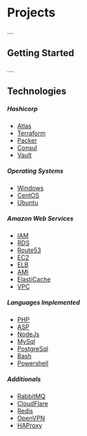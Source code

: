 # Projects

....

## Getting Started

....

## Technologies

##### Hashicorp
  - [Atlas](https://atlas.hashicorp.com/)
  - [Terraform](https://terraform.io/)
  - [Packer](https://packer.io/)
  - [Consul](https://www.consul.io/)
  - [Vault](https://vaultproject.io/)


##### Operating Systems
  - [Windows](http://www.microsoft.com/en-us/server-cloud/products/windows-server-2012-r2/)
  - [CentOS](https://www.centos.org/)
  - [Ubuntu](http://www.ubuntu.com/)

  
##### Amazon Web Services
  - [IAM](https://aws.amazon.com/documentation/iam/)
  - [RDS]()
  - [Route53]()
  - [EC2](https://aws.amazon.com/documentation/ec2/)
  - [ELB](http://docs.aws.amazon.com/elasticbeanstalk/latest/dg/using-features.managing.elb.html)
  - [AMI](http://docs.aws.amazon.com/AWSEC2/latest/UserGuide/AMIs.html)
  - [ElastiCache]()
  - [VPC](https://aws.amazon.com/documentation/vpc/)

##### Languages Implemented
  - [PHP](http://php.net/)
  - [ASP](http://www.asp.net/)
  - [NodeJs](https://nodejs.org/en/)
  - [MySql](https://www.mysql.com/)
  - [PostgreSql](http://www.postgresql.org/)
  - [Bash](https://www.gnu.org/software/bash/)
  - [Powershell](https://msdn.microsoft.com/en-us/powershell/mt173057.aspx)
  
  
##### Additionals
  - [RabbitMQ](https://www.rabbitmq.com/)
  - [CloudFlare](https://www.cloudflare.com/)
  - [Redis](http://redis.io/)
  - [OpenVPN]()
  - [HAProxy]()
  